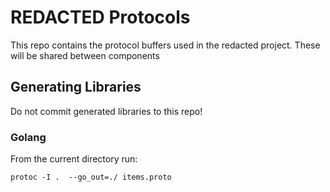 # REDACTED Protocols

This repo contains the protocol buffers used in the redacted project. These will be shared between components

## Generating Libraries

Do not commit generated libraries to this repo!

### Golang

From the current directory run:

```shell
protoc -I .  --go_out=./ items.proto
```